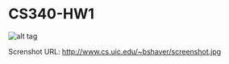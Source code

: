 CS340-HW1
=========


![alt tag](http://www.cs.uic.edu/~bshaver/screenshot.jpg)

Screnshot URL: http://www.cs.uic.edu/~bshaver/screenshot.jpg
